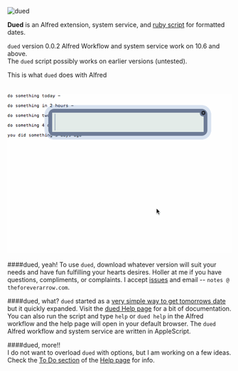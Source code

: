 ![dued](https://raw.githubusercontent.com/unforswearing/images/master/calendar_zoom.ico)    


**Dued** is an Alfred extension, system service, and [ruby script](https://github.com/unforswearing/Ruby/blob/master/dued.rb) for formatted dates.  

`dued` version 0.0.2  Alfred Workflow and system service work on 10.6 and above.   
The `dued` script possibly works on earlier versions (untested).   

This is what `dued` does with Alfred    
<BR>  
![dued demo v 0.0.2](https://raw.githubusercontent.com/unforswearing/dued/master/images/duedv2.gif)   

####dued, yeah!
To use `dued`, download whatever version will suit your needs and have fun fulfilling your hearts desires. Holler at me if you have questions, compliments, or complaints. I accept [issues](https://github.com/unforswearing/dued/issues) and email -- `notes @ theforeverarrow.com`.   

####dued, what?
`dued` started as a [very simple way to get tomorrows date](http://scriptogr.am/unforswearing/post/future-dates) but it quickly expanded. Visit the [dued Help page](https://github.com/unforswearing/dued/blob/master/help.md) for a bit of documentation. You can also run the script and type `help` or `dued help` in the Alfred workflow and the help page will open in your default browser. The `dued` Alfred workflow and system service are written in AppleScript.     

####dued, more!!  
I do not want to overload `dued` with options, but I am working on a few ideas. Check the [To Do section](https://github.com/unforswearing/dued/blob/master/help.md#to-do) of the [Help page](https://github.com/unforswearing/dued/blob/master/help.md) for info.  
